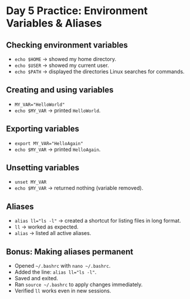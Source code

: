 # Day 5 Practice: Environment Variables & Aliases

## Checking environment variables
- `echo $HOME` → showed my home directory.
- `echo $USER` → showed my current user.
- `echo $PATH` → displayed the directories Linux searches for commands.

## Creating and using variables
- `MY_VAR="HelloWorld"`
- `echo $MY_VAR` → printed `HelloWorld`.

## Exporting variables
- `export MY_VAR="HelloAgain"`
- `echo $MY_VAR` → printed `HelloAgain`.

## Unsetting variables
- `unset MY_VAR`
- `echo $MY_VAR` → returned nothing (variable removed).

## Aliases
- `alias ll="ls -l"` → created a shortcut for listing files in long format.
- `ll` → worked as expected.
- `alias` → listed all active aliases.

## Bonus: Making aliases permanent
- Opened `~/.bashrc` with `nano ~/.bashrc`.
- Added the line: `alias ll="ls -l"`.
- Saved and exited.
- Ran `source ~/.bashrc` to apply changes immediately.
- Verified `ll` works even in new sessions.
